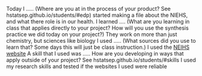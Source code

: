 Today I ….. (Where are you at in the process of your product? See hstatsep.github.io/students/#edp)
started making a file about the NIEHS, and what there role is in our health.
I learned ….  (What are you learning in class that applies directly to your project? How will you use the synthesis practice we did today on your project?)
They work on more than just chemistry, but sciences like biology
I used ….. (What sources did you use to learn that? Some days this will just be class instruction.)
I used the [NEIHS website](https://www.niehs.nih.gov/)
A skill that I used was ….. How are you developing in ways that apply outside of your project? See hstatsep.github.io/students/#skills
I used my research skills and tested if the websites I used were reliable